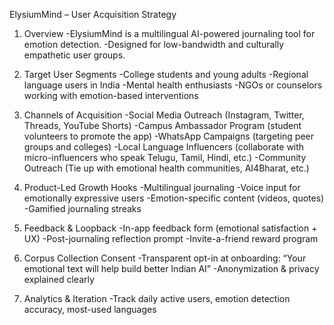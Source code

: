 ElysiumMind – User Acquisition Strategy
1. Overview
-ElysiumMind is a multilingual AI-powered journaling tool for emotion detection.
-Designed for low-bandwidth and culturally empathetic user groups.

2. Target User Segments
-College students and young adults
-Regional language users in India
-Mental health enthusiasts
-NGOs or counselors working with emotion-based interventions

3. Channels of Acquisition
-Social Media Outreach (Instagram, Twitter, Threads, YouTube Shorts)
-Campus Ambassador Program (student volunteers to promote the app)
-WhatsApp Campaigns (targeting peer groups and colleges)
-Local Language Influencers (collaborate with micro-influencers who speak Telugu, Tamil, Hindi, etc.)
-Community Outreach (Tie up with emotional health communities, AI4Bharat, etc.)

4. Product-Led Growth Hooks
-Multilingual journaling
-Voice input for emotionally expressive users
-Emotion-specific content (videos, quotes)
-Gamified journaling streaks

5. Feedback & Loopback
-In-app feedback form (emotional satisfaction + UX)
-Post-journaling reflection prompt
-Invite-a-friend reward program

6. Corpus Collection Consent
-Transparent opt-in at onboarding: “Your emotional text will help build better Indian AI”
-Anonymization & privacy explained clearly

7. Analytics & Iteration
-Track daily active users, emotion detection accuracy, most-used languages

